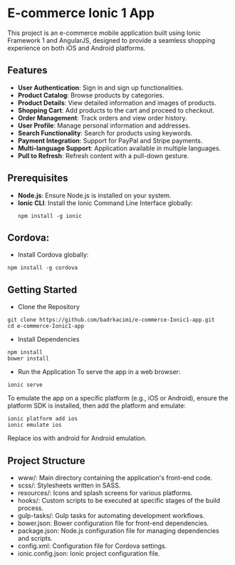 # E-commerce Ionic 1 App

This project is an e-commerce mobile application built using Ionic Framework 1 and AngularJS, designed to provide a seamless shopping experience on both iOS and Android platforms.

## Features

- **User Authentication**: Sign in and sign up functionalities.
- **Product Catalog**: Browse products by categories.
- **Product Details**: View detailed information and images of products.
- **Shopping Cart**: Add products to the cart and proceed to checkout.
- **Order Management**: Track orders and view order history.
- **User Profile**: Manage personal information and addresses.
- **Search Functionality**: Search for products using keywords.
- **Payment Integration**: Support for PayPal and Stripe payments.
- **Multi-language Support**: Application available in multiple languages.
- **Pull to Refresh**: Refresh content with a pull-down gesture.

## Prerequisites

- **Node.js**: Ensure Node.js is installed on your system.
- **Ionic CLI**: Install the Ionic Command Line Interface globally:
  ```
  npm install -g ionic
  ```
## Cordova:

- Install Cordova globally:
```
npm install -g cordova
```
## Getting Started

- Clone the Repository

```
git clone https://github.com/badrkacimi/e-commerce-Ionic1-app.git
cd e-commerce-Ionic1-app
```
- Install Dependencies
```
npm install
bower install
```
- Run the Application
To serve the app in a web browser:
```
ionic serve
```

To emulate the app on a specific platform (e.g., iOS or Android), ensure the platform SDK is installed, then add the platform and emulate:
```
ionic platform add ios
ionic emulate ios
```

Replace ios with android for Android emulation.

## Project Structure

- www/: Main directory containing the application's front-end code.
- scss/: Stylesheets written in SASS.
- resources/: Icons and splash screens for various platforms.
- hooks/: Custom scripts to be executed at specific stages of the build process.
- gulp-tasks/: Gulp tasks for automating development workflows.
- bower.json: Bower configuration file for front-end dependencies.
- package.json: Node.js configuration file for managing dependencies and scripts.
- config.xml: Configuration file for Cordova settings.
- ionic.config.json: Ionic project configuration file.
